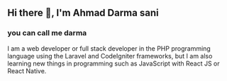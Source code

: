 ## Hi there 👋, I'm Ahmad Darma sani
### you can call me darma

I am a web developer or full stack developer in the PHP programming language using the Laravel and CodeIgniter frameworks, but I am also learning new things in programming such as JavaScript with React JS or React Native.

<!--
**Ahmadsani31/Ahmadsani31** is a ✨ _special_ ✨ repository because its `README.md` (this file) appears on your GitHub profile.

Here are some ideas to get you started:

- 🔭 I’m currently working on ...
- 🌱 I’m currently learning ...
- 👯 I’m looking to collaborate on ...
- 🤔 I’m looking for help with ...
- 💬 Ask me about ...
- 📫 How to reach me: ...
- 😄 Pronouns: ...
- ⚡ Fun fact: ...
-->

